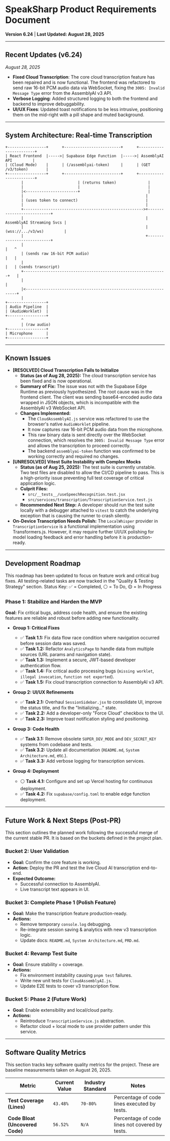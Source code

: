 # SpeakSharp Product Requirements Document

**Version 6.24** | **Last Updated: August 28, 2025**

---

## Recent Updates (v6.24)
*August 28, 2025*
- **Fixed Cloud Transcription**: The core cloud transcription feature has been repaired and is now functional. The frontend was refactored to send raw 16-bit PCM audio data via WebSocket, fixing the `3005: Invalid Message Type` error from the AssemblyAI v3 API.
- **Verbose Logging**: Added structured logging to both the frontend and backend to improve debuggability.
- **UI/UX Fixes**: Updated toast notifications to be less intrusive, positioning them on the mid-right with a pill shape and muted background.

---

## System Architecture: Real-time Transcription
```
+-----------------+      +-------------------------+      +------------------------+
| React Frontend  |----->| Supabase Edge Function  |----->| AssemblyAI API         |
| (Cloud Mode)    |      | (/assemblyai-token)     |      | (GET /v3/token)        |
+-----------------+      +-------------------------+      +------------------------+
       |                        | (returns token)              |
       |                        |                              |
       |<-----------------------+                              |
       |                                                      |
       | (uses token to connect)                              |
       |                                                      |
       +----------------------------------------------------->+---------------------------+
       |                                                      | AssemblyAI Streaming Svcs |
       |                                                      | (wss://.../v3/ws)         |
       |                                                      +---------------------------+
       |                                                               |   ^
       | (sends raw 16-bit PCM audio)                                  |   |
       |                                                               |   | (sends transcript)
       +---------------------------------------------------------------+   |
       |                                                                   |
       |<------------------------------------------------------------------+
       |
+-----------------+
| Audio Pipeline  |
| (AudioWorklet)  |
+-----------------+
       ^
       | (raw audio)
+-----------------+
| Microphone      |
+-----------------+
```

---

## Known Issues
- **[RESOLVED] Cloud Transcription Fails to Initialize**
  - **Status (as of Aug 28, 2025):** The cloud transcription service has been fixed and is now operational.
  - **Summary of Fix:** The issue was not with the Supabase Edge Runtime as previously hypothesized. The root cause was in the frontend client. The client was sending base64-encoded audio data wrapped in JSON objects, which is incompatible with the AssemblyAI v3 WebSocket API.
  - **Changes Implemented:**
    - The `CloudAssemblyAI.js` service was refactored to use the browser's native `AudioWorklet` pipeline.
    - It now captures raw 16-bit PCM audio data from the microphone.
    - This raw binary data is sent directly over the WebSocket connection, which resolves the `3005: Invalid Message Type` error and allows the transcription to proceed correctly.
    - The backend `assemblyai-token` function was confirmed to be working correctly and required no changes.
- **[UNRESOLVED] Vitest Suite Instability with Complex Mocks**
  - **Status (as of Aug 25, 2025):** The test suite is currently unstable. Two test files are disabled to allow the CI/CD pipeline to pass. This is a high-priority issue preventing full test coverage of critical application logic.
  - **Culprit Files:**
    - `src/__tests__/useSpeechRecognition.test.jsx`
    - `src/services/transcription/TranscriptionService.test.js`
  - **Recommended Next Step:** A developer should run the test suite locally with a debugger attached to `vitest` to catch the underlying exception that is causing the runner to crash silently.
- **On-Device Transcription Needs Polish:** The `LocalWhisper` provider in `TranscriptionService` is a functional implementation using Transformers.js. However, it may require further UI/UX polishing for model loading feedback and error handling before it is production-ready.

---

## Development Roadmap

This roadmap has been updated to focus on feature work and critical bug fixes. All testing-related tasks are now tracked in the "Quality & Testing Strategy" section.
Status Key: ✅ = Completed, ⚪ = To Do, 🟡 = In Progress

### **Phase 1: Stabilize and Harden the MVP**

**Goal:** Fix critical bugs, address code health, and ensure the existing features are reliable and robust before adding new functionality.

*   **Group 1: Critical Fixes**
    *   ✅ **Task 1.1:** Fix data flow race condition where navigation occurred before session data was saved.
    *   ✅ **Task 1.2:** Refactor `AnalyticsPage` to handle data from multiple sources (URL params and navigation state).
    *   ✅ **Task 1.3:** Implement a secure, JWT-based developer authentication flow.
    *   ✅ **Task 1.4:** Fix critical audio processing bugs (`missing worklet`, `illegal invocation`, `function not exported`).
    *   ✅ **Task 1.5:** Fix cloud transcription connection to AssemblyAI v3 API.

*   **Group 2: UI/UX Refinements**
    *   ✅ **Task 2.1:** Overhaul `SessionSidebar.jsx` to consolidate UI, improve the status title, and fix the "Initializing..." state.
    -   ✅ **Task 2.2:** Add a developer-only "Force Cloud" checkbox to the UI.
    -   ✅ **Task 2.3:** Improve toast notification styling and positioning.

*   **Group 3: Code Health**
    *   ✅ **Task 3.1:** Remove obsolete `SUPER_DEV_MODE` and `DEV_SECRET_KEY` systems from codebase and tests.
    *   ✅ **Task 3.2:** Update all documentation (`README.md`, `System Architecture.md`, etc.).
    *   ✅ **Task 3.3:** Add verbose logging for transcription services.

*   **Group 4: Deployment**
    *   ⚪ **Task 4.1:** Configure and set up Vercel hosting for continuous deployment.
    *   ✅ **Task 4.2:** Fix `supabase/config.toml` to enable edge function deployment.

---

## Future Work & Next Steps (Post-PR)

This section outlines the planned work following the successful merge of the current stable PR. It is based on the buckets defined in the project plan.

### Bucket 2: User Validation
- **Goal:** Confirm the core feature is working.
- **Action:** Deploy the PR and test the live Cloud AI transcription end-to-end.
- **Expected Outcome:**
  - Successful connection to AssemblyAI.
  - Live transcript text appears in UI.

### Bucket 3: Complete Phase 1 (Polish Feature)
- **Goal:** Make the transcription feature production-ready.
- **Actions:**
  - Remove temporary `console.log` debugging.
  - Re-integrate session saving & analytics with new v3 transcription logic.
  - Update docs: `README.md`, `System Architecture.md`, `PRD.md`.

### Bucket 4: Revamp Test Suite
- **Goal:** Ensure stability + coverage.
- **Actions:**
  - Fix environment instability causing `pnpm test` failures.
  - Write new unit tests for `CloudAssemblyAI.js`.
  - Update E2E tests to cover v3 transcription flow.

### Bucket 5: Phase 2 (Future Work)
- **Goal:** Enable extensibility and local/cloud parity.
- **Actions:**
  - Reintroduce `TranscriptionService.js` abstraction.
  - Refactor cloud + local mode to use provider pattern under this service.

---

## Software Quality Metrics

This section tracks key software quality metrics for the project. These are baseline measurements taken on August 26, 2025.

| Metric                        | Current Value | Industry Standard | Notes                                           |
| ----------------------------- | ------------- | ----------------- | ----------------------------------------------- |
| **Test Coverage (Lines)**     | `43.48%`      | `70-80%`          | Percentage of code lines executed by tests.     |
| **Code Bloat (Uncovered Code)** | `56.52%`      | `N/A`             | Percentage of code lines not covered by tests.  |
